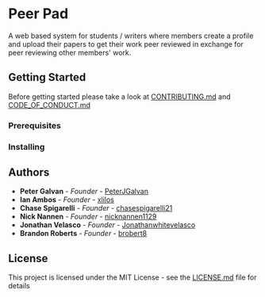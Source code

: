 # Peer Pad
A web based system for students / writers where members create a profile and upload their papers to get their work peer reviewed in exchange for peer reviewing other members' work. 

## Getting Started

Before getting started please take a look at [CONTRIBUTING.md](https://github.com/xlilos/CS386-Group2/blob/main/CONTRIBUTING.md) and [CODE_OF_CONDUCT.md](https://github.com/xlilos/CS386-Group2/blob/main/CODE_OF_CONDUCT.md)

### Prerequisites

### Installing

## Authors

* **Peter Galvan** - *Founder* - [PeterJGalvan](https://github.com/PeterJGalvan)
* **Ian Ambos** - *Founder* - [xlilos](https://github.com/xlilos)
* **Chase Spigarelli** - *Founder* - [chasespigarelli21](https://github.com/chasespigarelli21)
* **Nick Nannen** - *Founder* - [nicknannen1129](https://github.com/nicknannen1129)
* **Jonathan Velasco** - *Founder* - [Jonathanwhitevelasco](https://github.com/Jonathanwhitevelasco)
* **Brandon Roberts** - *Founder* - [brobert8](https://github.com/brobert8)


## License

This project is licensed under the MIT License - see the [LICENSE.md](https://github.com/xlilos/CS386-Group2/blob/main/LICENSE) file for details
